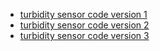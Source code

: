
* [turbidity sensor code version 1](turbidity_sensor1.ino)
* [turbidity sensor code version 2](turbidity_sensor2.ino)
* [turbidity sensor code version 3](turbidity_sensor3.ino)
